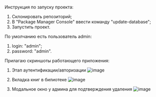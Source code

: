 Инструкция по запуску проекта:
1) Склонировать репозиторий;
2) В "Package Manager Console" ввести команду "update-database";
3) Запустить проект.

По умолчанию есть пользователь admin:
1) login: "admin";
2) password: "admin".

Прилагаю скриншоты работающего приложения:

1) Этап аутентификации/авторизации
![image](https://github.com/user-attachments/assets/0a670598-0563-459d-b719-48e002d1f2b1)


2) Вкладка книг в билиотеке
![image](https://github.com/user-attachments/assets/c6712041-8c33-4206-be0b-935a7f5552a6)


3) Модальное окно у админа для подтверждения удаления
![image](https://github.com/user-attachments/assets/ff9aa94a-0ec8-45f1-84fb-36b74c076ca3)
